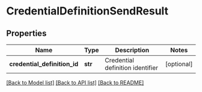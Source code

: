 # CredentialDefinitionSendResult


## Properties
Name | Type | Description | Notes
------------ | ------------- | ------------- | -------------
**credential_definition_id** | **str** | Credential definition identifier | [optional] 

[[Back to Model list]](../README.md#documentation-for-models) [[Back to API list]](../README.md#documentation-for-api-endpoints) [[Back to README]](../README.md)


